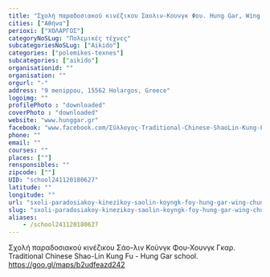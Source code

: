 ```yaml
---
title: "Σχολή παραδοσιακού κινέζικου Σαολιν-Κουνγκ Φου. Hung Gar, Wing Chun, Sanda, Tai Chi,Yoga, AIKIDO"
cities: ["Αθήνα"]
perioxi: ["ΧΟΛΑΡΓΟΣ"]
categoryNoSLug: "Πολεμικές τέχνες"
subcategoriesNoSLug: ["Aikido"]
categories: ["polemikes-texnes"]
subcategories: ["aikido"]
organisationid: ""
organisation: ""
orgurl: "-"
address: "9 menippou, 15562 Holargos, Greece"
logoimg: ""
profilePhoto : "downloaded"
coverPhoto : "downloaded"
website: "www.hunggar.gr"
facebook: "www.facebook.com/Σύλλογος-Traditional-Chinese-ShaoLin-Kung-Fu-Hung-Gar-524379450927119/"
phone: ""
email: ""
courses: ""
places: [""]
rensponsibles: ""
zipcode: [""]
UID: "school241120180627"
latitude: ""
longitude: ""
url: "sxoli-paradosiakoy-kinezikoy-saolin-koyngk-foy-hung-gar-wing-chun-sanda-tai-chi-yoga-aikido/athina/polemikes-texnes/aikido"
slug: "sxoli-paradosiakoy-kinezikoy-saolin-koyngk-foy-hung-gar-wing-chun-sanda-tai-chi-yoga-aikido"
aliases:
    - /school241120180627
---
```



Σχολή παραδοσιακού κινέζικου Σάο-λιν Κούνγκ Φου-Χουνγκ Γκαρ. Traditional Chinese Shao-Lin Kung Fu - Hung Gar school. https://goo.gl/maps/b2udfeazd242

